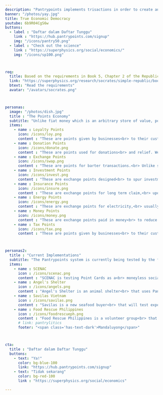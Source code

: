 ```yaml
---
description: "Pantrypoints implements trisactions in order to create an Economy-as-a-Service or EaaS platform to facilitate True Economic Democracy" 
banner: "/photos/yay.jpg"
title: True Economic Democracy
youtube: 6b9R04CgS6w
buttons:
  - label : "Daftar dalam Daftar Tunggu"
    link : "https://hub.pantrypoints.com/signup"
    img: "/icons/pantry50.png"
  - label : "Check out the science"
    link : "https://superphysics.org/social/economics/"
    img: "/icons/sp100.png"



req:
  title: Based on the requirements in Book 5, Chapter 2 of the Republic
  link: "https://superphysics.org/research/socrates/simple-republic/book-5/chapter-2"
  btext: "Read the requirements"
  avatar: "/avatars/socrates.png"



personas:
  image: "/photos/dish.jpg"
  title : "The Points Economy"
  subtitle: "Unlike fiat money which is an arbitrary store of value, points are pegged to rice or grains. This allows easier points-taxation, points-accounting and analytics, while eliminating the need for currency exchange."
  items:
    - name : Loyalty Points
      icon: /icons/loy.png
      content : "These are points given by businesses<br> to their customers to incentivize repeat purchases.<br> This is used to 'train' people<br> in the use of points"
    - name : Donation Points
      icon: /icons/donate.png
      content : "These are points used for donations<br> and relief. We use this primarily to incentivize<br> [food rescue](https://circle.pantrypoints.com) and plastic waste collection<br> to realize a moneyless circular economy"
    - name : Exchange Points
      icon: /icons/swap.png
      content : "These are points for barter transactions.<br> Unlike social points which do not <br>seek something in return, trade points do.<br> This is the foundation of Points-banking"
    - name : Investment Points  
      icon: /icons/invest.png
      content : "These are exchange points designed<br> to spur investments when money is lacking.<br> This requires the other point-types<br> to be working beforehand."
    - name : Insurance Points
      icon: /icons/insure.png
      content : "These are exchange points for long term claim,<br> upon old age. We implement this as<br> social insurance in case money-based insurance<br> becomes oppressive"
    - name : Energy Points
      icon: /icons/energy.png
      content : "These are exchange points for electricity,<br> usually from biomass sources.<br> This incentivizes waste segregation<br> and is part of the circular economy"
    - name : Money Points
      icon: /icons/money.png
      content : "These are exchange points paid in money<br> to reduce existing trade points balance"
    - name : Tax Points
      icon: /icons/tax.png
      content : "These are points given by businesses<br> to their customers to incentivize<br> repeat purchases. This is used<br> to 'train' people in the use of points"



personas2:
  title : "Current Implementations"
  subtitle: "The Pantrypoints system is currently being tested by the following"
  items:
    - name : SCENAC
      icon : /icons/scenac.png
      content : "SCENAC is testing Point Cards as a<br> moneyless social insurance system"
    - name : Angel's Shelter 
      icon : /icons/angels.png
      content : "Angel's Shelter is an animal shelter<br> that uses Pantrypoints Build to get<br> moneyless donations"
    - name : Savilas Vietnam
      icon : /icons/savilas.png
      content : "Savilas is a new seafood buyer<br> that will test exports via Pantrypoints World"
    - name : Food Rescue Philippines
      icon : /icons/foodrescueph.png
      content : "Food Rescue Philippines is a volunteer group<br> that will test Pantrypoints Circle for<br> incentivizing food donations"
      # link: pantrylitics
      footer: "<span class='has-text-dark'>Mandaluyong</span>"



cta:
  title : "Daftar dalam Daftar Tunggu"
  buttons:
    - text: "Ya!"
      color: bg-blue-100
      link: "https://hub.pantrypoints.com/signup"
    - text: "Tidak sekarang"
      color: bg-red-100    
      link : "https://superphysics.org/social/economics"

---
```

